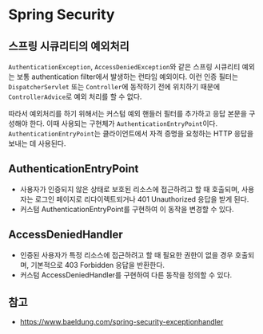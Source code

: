 # Spring Security

## 스프링 시큐리티의 예외처리
`AuthenticationException`, `AccessDeniedException`와 같은 스프링 시큐리티 예외는 보통 authentication filter에서 발생하는 런타임 예외이다.
이런 인증 필터는 `DispatcherServlet` 또는 `Controller`에 동작하기 전에 위치하기 때문에 `ControllerAdvice`로 예외 처리를 할 수 없다.

따라서 예외처리를 하기 위해서는 커스텀 예외 핸들러 필터를 추가하고 응답 본문을 구성해야 한다. 이때 사용되는 구현체가 `AuthenticationEntryPoint`이다.
`AuthenticationEntryPoint`는 클라이언트에서 자격 증명을 요청하는 HTTP 응답을 보내는 데 사용된다.

## AuthenticationEntryPoint
- 사용자가 인증되지 않은 상태로 보호된 리소스에 접근하려고 할 때 호출되며, 사용자는 로그인 페이지로 리다이렉트되거나 401 Unauthorized 응답을 받게 된다. 
- 커스텀 AuthenticationEntryPoint를 구현하여 이 동작을 변경할 수 있다.

## AccessDeniedHandler
- 인증된 사용자가 특정 리소스에 접근하려고 할 때 필요한 권한이 없을 경우 호출되며, 기본적으로 403 Forbidden 응답을 반환한다.
- 커스텀 AccessDeniedHandler를 구현하여 다른 동작을 정의할 수 있다.



## 참고
- https://www.baeldung.com/spring-security-exceptionhandler